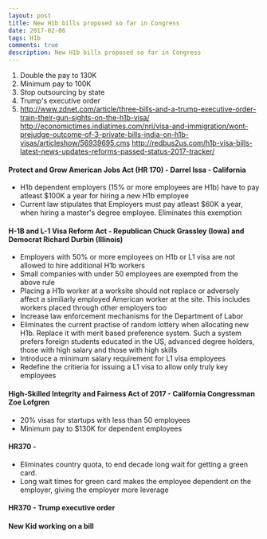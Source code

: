 ```yaml
---
layout: post
title: New H1b bills proposed so far in Congress
date: 2017-02-06
tags: H1b 
comments: true
description: New H1b bills proposed so far in Congress
---
```

1) Double the pay to 130K
2) Minimum pay to 100K
3) Stop outsourcing by state
4) Trump's executive order
5) http://www.zdnet.com/article/three-bills-and-a-trump-executive-order-train-their-gun-sights-on-the-h1b-visa/
http://economictimes.indiatimes.com/nri/visa-and-immigration/wont-prejudge-outcome-of-3-private-bills-india-on-h1b-visas/articleshow/56939695.cms
http://redbus2us.com/h1b-visa-bills-latest-news-updates-reforms-passed-status-2017-tracker/

#### Protect and Grow American Jobs Act (HR 170) - Darrel Issa - California
- H1b dependent employers (15% or more employees are H1b) have to pay atleast $100K a year for hiring a new H1b employee
- Current law stipulates that Employers must pay atleast $60K a year, when hiring a master's degree employee. Eliminates this exemption

#### H-1B and L-1 Visa Reform Act - Republican Chuck Grassley (Iowa) and Democrat Richard Durbin (Illinois)
- Employers with 50% or more employees on H1b or L1 visa are not allowed to hire additional H1b workers
- Small companies with under 50 employees are exempted from the above rule
- Placing a H1b worker at a worksite should not replace or adversely affect a similiarly employed American worker at the site. This includes workers placed through other employers too
- Increase law enforcement mechanisms for the Department of Labor
- Eliminates the current practise of random lottery when allocating new H1b. Replace it with merit based preference system. Such a system prefers foreign students educated in the US, advanced degree holders, those with high salary and those with high skills
- Introduce a minimum salary requirement for L1 visa employees
- Redefine the critieria for issuing a L1 visa to allow only truly key employees

#### High-Skilled Integrity and Fairness Act of 2017 - California Congressman Zoe Lofgren
- 20% visas for startups with less than 50 employees
- Minimum pay to $130K for dependent employees

#### HR370 - 
- Eliminates country quota, to end decade long wait for getting a green card.
- Long wait times for green card makes the employee dependent on the employer, giving the employer more leverage

#### HR370 - Trump executive order

#### New Kid working on a bill





